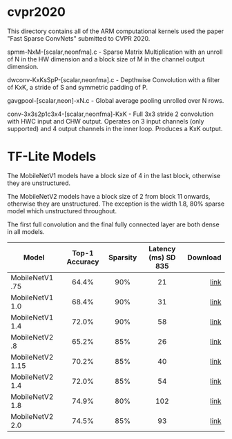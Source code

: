 # cvpr2020
This directory contains all of the ARM computational kernels used the paper "Fast
Sparse ConvNets" submitted to CVPR 2020.

spmm-NxM-[scalar,neonfma].c - Sparse Matrix Multiplication with an unroll of N
in the HW dimension and a block size of M in the channel output dimension.

dwconv-KxKsSpP-[scalar,neonfma].c - Depthwise Convolution with a filter of KxK,
a stride of S and symmetric padding of P.

gavgpool-[scalar,neon]-xN.c - Global average pooling unrolled over N rows.

conv-3x3s2p1c3x4-[scalar,neonfma]-KxK - Full 3x3 stride 2 convolution with
HWC input and CHW output.  Operates on 3 input channels (only supported) and 4
output channels in the inner loop.  Produces a KxK output.

# TF-Lite Models

The MobileNetV1 models have a block size of 4 in the last block, otherwise they are unstructured.

The MobileNetV2 models have a block size of 2 from block 11 onwards, otherwise they are unstructured.  The exception is the width 1.8, 80% sparse model which unstructured throughout.

The first full convolution and the final fully connected layer are both dense in all models.

| Model | Top-1 Accuracy | Sparsity | Latency (ms) SD 835 | Download |
|-------|:----------------:|:----------:|:---------------------:|----------:|
| MobileNetV1 .75  | 64.4% | 90% | 21 | [link](https://storage.googleapis.com/fast-convnets/tflite-models/mbv1_.75_12_90_64.4.tflite)
| MobileNetV1 1.0  | 68.4% | 90% | 31 | [link](https://storage.googleapis.com/fast-convnets/tflite-models/mbv1_1.0_12_90_68.4.tflite)
| MobileNetV1 1.4  | 72.0% | 90% | 58 | [link](https://storage.googleapis.com/fast-convnets/tflite-models/mbv1_1.4_12_90_72.0.tflite)
| MobileNetV2 .8   | 65.2% | 85% | 26 |[link](https://storage.googleapis.com/fast-convnets/tflite-models/mbv2_.80_11-16b2_85_65_2.tflite)
| MobileNetV2 1.15 | 70.2% | 85% | 40 | [link](https://storage.googleapis.com/fast-convnets/tflite-models/mbv2_1.15_11-16b2_85_70_2.tflite)
| MobileNetV2 1.4  | 72.0% | 85% | 54 | [link](https://storage.googleapis.com/fast-convnets/tflite-models/mbv2_1.4_11-16b2_85_72_0.tflite)
| MobileNetV2 1.8  | 74.9% | 80% | 102 | [link](https://storage.googleapis.com/fast-convnets/tflite-models/mbv2_1.8_x_80_74.9.tflite)
| MobileNetV2 2.0  | 74.5% | 85% | 93 | [link](https://storage.googleapis.com/fast-convnets/tflite-models/mbv2_2.0_11-16b2_85_74_5.tflite)
